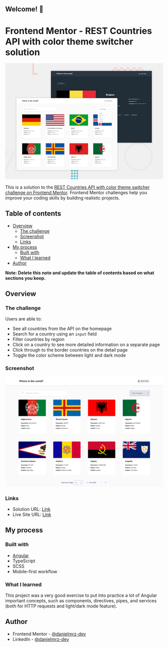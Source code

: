 ## Welcome! 👋

# Frontend Mentor - REST Countries API with color theme switcher solution

![Design preview for the REST Countries API with color theme switcher coding challenge](./design/desktop-preview.jpg)

This is a solution to the [REST Countries API with color theme switcher challenge on Frontend Mentor](https://www.frontendmentor.io/challenges/rest-countries-api-with-color-theme-switcher-5cacc469fec04111f7b848ca). Frontend Mentor challenges help you improve your coding skills by building realistic projects. 

## Table of contents

- [Overview](#overview)
  - [The challenge](#the-challenge)
  - [Screenshot](#screenshot)
  - [Links](#links)
- [My process](#my-process)
  - [Built with](#built-with)
  - [What I learned](#what-i-learned)
- [Author](#author)

**Note: Delete this note and update the table of contents based on what sections you keep.**

## Overview

### The challenge

Users are able to:

- See all countries from the API on the homepage
- Search for a country using an `input` field
- Filter countries by region
- Click on a country to see more detailed information on a separate page
- Click through to the border countries on the detail page
- Toggle the color scheme between light and dark mode

### Screenshot

![](./design/screenshot.png)

### Links

- Solution URL: [Link](https://www.frontendmentor.io/solutions/rest-countries-api-with-color-theme-switcher-built-w-angular-j-ZEYa4cFc)
- Live Site URL: [Link](https://rest-countries-api-lilac-alpha.vercel.app/)

## My process

### Built with

- [Angular](https://angular.dev/)
- TypeScript
- SCSS
- Mobile-first workflow

### What I learned

This project was a very good exercise to put into practice a lot of Angular important concepts, such as components, directives, pipes, and services (both for HTTP requests and light/dark mode feature).

## Author

- Frontend Mentor - [@danielmrz-dev](https://www.frontendmentor.io/profile/danielmrz-dev)
- LinkedIn - [@danielmrz-dev](https://www.linkedin.com/in/danielmrz-dev/)